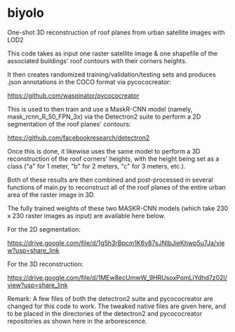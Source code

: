 # biyolo
One-shot 3D reconstruction of roof planes from urban satellite images with LOD2

This code takes as input one raster satellite image & one shapefile of the associated buildings' roof contours with their corners heights. 

It then creates randomized training/validation/testing sets and produces .json annotations in the COCO format via pycococreator: 

https://github.com/waspinator/pycococreator

This is used to then train and use a MaskR-CNN model (namely, mask_rcnn_R_50_FPN_3x) via the Detectron2 suite to perform a 2D segmentation of the roof planes' contours: 

https://github.com/facebookresearch/detectron2

Once this is done, it likewise uses the same model to perform a 3D reconstruction of the roof corners' heights, with the height being set as a class ("a" for 1 meter, "b" for 2 meters, "c" for 3 meters, etc.). 

Both of these results are then combined and post-processed in several functions of main.py to reconstruct all of the roof planes of the entire urban area of the raster image in 3D. 

The fully trained weights of these two MASKR-CNN models (which take 230 x 230 raster images as input) are available here below.

For the 2D segmentation: 

https://drive.google.com/file/d/1g5h3rBpcm1K6v87sJNlbJieKhwp5u7Ja/view?usp=share_link

For the 3D reconstruction: 

https://drive.google.com/file/d/1MEw8ecUmwW_9HRUsoxPomLiYdhd7z02l/view?usp=share_link

Remark: A few files of both the detectron2 suite and pycococreator are changed for this code to work. The tweaked native files are given here, and to be placed in the directories of the detectron2 and pycococreator repositories as shown here in the arborescence. 

